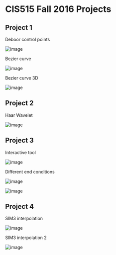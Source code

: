 # CIS515 Fall 2016 Projects

## Project 1

Deboor control points

![image](https://github.com/versatran01/cis515_project/blob/master/images/porj1-p1.png)

Bezier curve

![image](https://github.com/versatran01/cis515_project/blob/master/images/proj1-p2.png)

Bezier curve 3D

![image](https://github.com/versatran01/cis515_project/blob/master/images/proj1-p3.png)

## Project 2

Haar Wavelet

![image](https://github.com/versatran01/cis515_project/blob/master/images/proj2-p1.png)

## Project 3

Interactive tool

![image](https://github.com/versatran01/cis515_project/blob/master/images/proj3-p1.png)

Different end conditions

![image](https://github.com/versatran01/cis515_project/blob/master/images/proj3-p2.png)

![image](https://github.com/versatran01/cis515_project/blob/master/images/proj3-p3.png)

## Project 4

SIM3 interpolation

![image](https://github.com/versatran01/cis515_project/blob/master/images/proj4-p1.png)

SIM3 interpolation 2

![image](https://github.com/versatran01/cis515_project/blob/master/images/proj4-p2.png)


